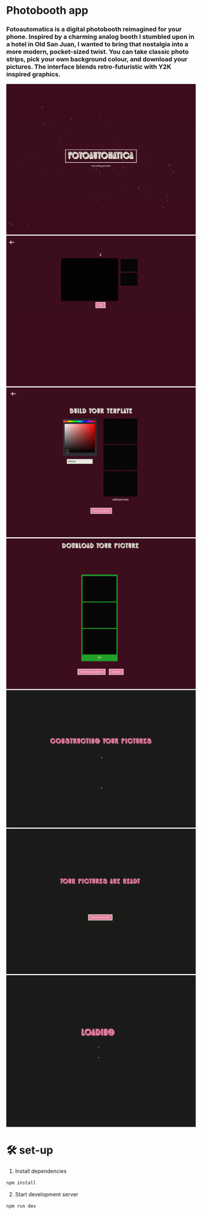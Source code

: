 # Photobooth app

### Fotoautomatica is a digital photobooth reimagined for your phone. Inspired by a charming analog booth I stumbled upon in a hotel in Old San Juan, I wanted to bring that nostalgia into a more modern, pocket-sized twist. You can take classic photo strips, pick your own background colour, and download your pictures. The interface blends retro-futuristic with Y2K inspired graphics.

![](preview1.png)
![](preview2.png)
![](preview3.png)
![](preview4.png)
![](preview5.png)
![](preview6.png)
![](preview7.png)

# 🛠️ set-up

1. Install dependencies

```bash
npm install
```

2. Start development server

```bash
npm run dev
```
